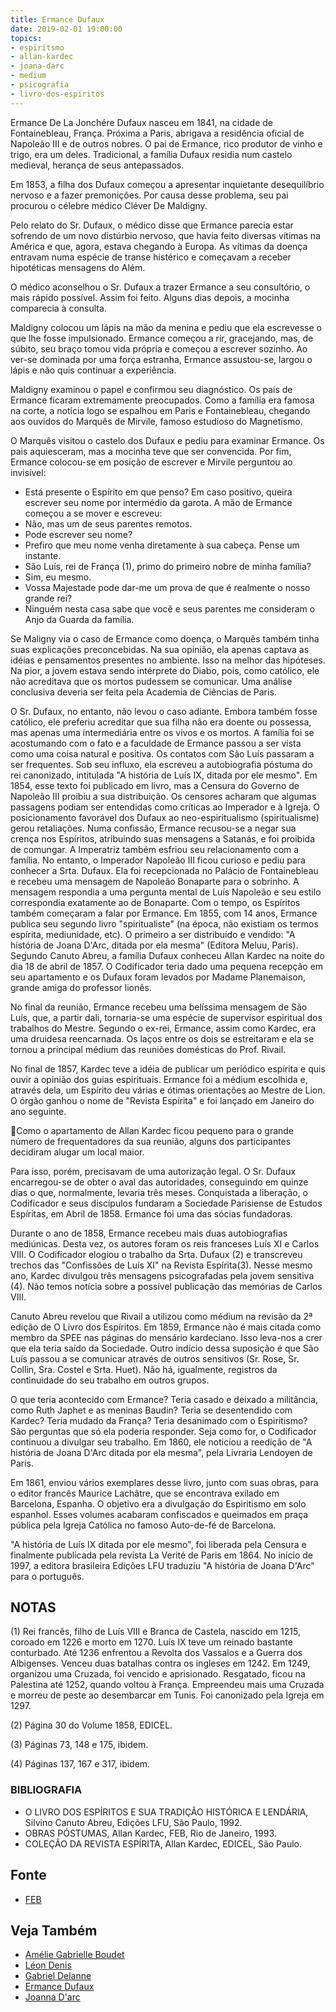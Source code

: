 ```yaml
---
title: Ermance Dufaux
date: 2019-02-01 19:00:00
topics: 
- espiritsmo
- allan-kardec
- joana-darc
- medium
- psicografia
- livro-dos-espiritos
---
```


Ermance De La Jonchére Dufaux nasceu em 1841, na cidade de Fontainebleau,
França. Próxima a Paris, abrigava a residência oficial de Napoleão III e de
outros nobres. O pai de Ermance, rico produtor de vinho e trigo, era um deles.
Tradicional, a família Dufaux residia num castelo medieval, herança de seus
antepassados.

Em 1853, a filha dos Dufaux começou a apresentar inquietante desequilíbrio
nervoso e a fazer premonições. Por causa desse problema, seu pai procurou o
célebre médico Cléver De Maldigny.

Pelo relato do Sr. Dufaux, o médico disse que Ermance parecia estar sofrendo de
um novo distúrbio nervoso, que havia feito diversas vítimas na América e que,
agora, estava chegando à Europa. As vítimas da doença entravam numa espécie de
transe histérico e começavam a receber hipotéticas mensagens do Além.

O médico aconselhou o Sr. Dufaux a trazer Ermance a seu consultório, o mais
rápido possível. Assim foi feito. Alguns dias depois, a mocinha comparecia à
consulta.

Maldigny colocou um lápis na mão da menina e pediu que ela escrevesse o que lhe
fosse impulsionado. Ermance começou a rir, gracejando, mas, de súbito, seu braço
tomou vida própria e começou a escrever sozinho. Ao ver-se dominada por uma
força estranha, Ermance assustou-se, largou o lápis e não quis continuar a
experiência.

Maldigny examinou o papel e confirmou seu diagnóstico. Os pais de Ermance
ficaram extremamente preocupados. Como a família era famosa na corte, a notícia
logo se espalhou em Paris e Fontainebleau, chegando aos ouvidos do Marquês de
Mirvile, famoso estudioso do Magnetismo.

O Marquês visitou o castelo dos Dufaux e pediu para examinar Ermance. Os pais
aquiesceram, mas a mocinha teve que ser convencida. Por fim, Ermance colocou-se
em posição de escrever e Mirvile perguntou ao invisível:
- Está presente o Espírito em que penso? Em caso positivo, queira escrever seu
  nome por intermédio da garota.  A mão de Ermance começou a se mover e
  escreveu:
- Não, mas um de seus parentes remotos.
- Pode escrever seu nome?
- Prefiro que meu nome venha diretamente à sua cabeça. Pense um instante.
- São Luís, rei de França (1), primo do primeiro nobre de minha família?
- Sim, eu mesmo.
- Vossa Majestade pode dar-me um prova de que é realmente o nosso grande rei?
- Ninguém nesta casa sabe que você e seus parentes me consideram o Anjo da
  Guarda da família.

Se Maligny via o caso de Ermance como doença, o Marquês também tinha suas
explicações preconcebidas. Na sua opinião, ela apenas captava as idéias e
pensamentos presentes no ambiente. Isso na melhor das hipóteses. Na pior, a
jovem estava sendo intérprete do Diabo, pois, como católico, ele não acreditava
que os mortos pudessem se comunicar. Uma análise conclusiva deveria ser feita
pela Academia de Ciências de Paris.

O Sr. Dufaux, no entanto, não levou o caso adiante. Embora também fosse
católico, ele preferiu acreditar que sua filha não era doente ou possessa, mas
apenas uma intermediária entre os vivos e os mortos. A família foi se
acostumando com o fato e a faculdade de Ermance passou a ser vista como uma
coisa natural e positiva.  Os contatos com São Luís passaram a ser frequentes.
Sob seu influxo, ela escreveu a autobiografia póstuma do rei canonizado,
intitulada "A história de Luís IX, ditada por ele mesmo". Em 1854, esse texto
foi publicado em livro, mas a Censura do Governo de Napoleão III proibiu a sua
distribuição. Os censores acharam que algumas passagens podiam ser entendidas
como críticas ao Imperador e à Igreja.  O posicionamento favorável dos Dufaux ao
neo-espiritualismo (spiritualisme) gerou retaliações. Numa confissão, Ermance
recusou-se a negar sua crença nos Espíritos, atribuindo suas mensagens a
Satanás, e foi proibida de comungar. A Imperatriz também esfriou seu
relacionamento com a família. No entanto, o Imperador Napoleão III ficou curioso
e pediu para conhecer a Srta. Dufaux.  Ela foi recepcionada no Palácio de
Fontainebleau e recebeu uma mensagem de Napoleão Bonaparte para o sobrinho. A
mensagem respondia a uma pergunta mental de Luís Napoleão e seu estilo
correspondia exatamente ao de Bonaparte.  Com o tempo, os Espíritos também
começaram a falar por Ermance. Em 1855, com 14 anos, Ermance publica seu segundo
livro "spiritualiste" (na época, não existiam os termos espírita, mediunidade,
etc). O primeiro a ser distribuído e vendido: "A história de Joana D'Arc, ditada
por ela mesma" (Editora Meluu, Paris).  Segundo Canuto Abreu, a família Dufaux
conheceu Allan Kardec na noite do dia 18 de abril de 1857. O Codificador teria
dado uma pequena recepção em seu apartamento e os Dufaux foram levados por
Madame Planemaison, grande amiga do professor lionês.

No final da reunião, Ermance recebeu uma belíssima mensagem de São Luís, que, a
partir dali, tornaria-se uma espécie de supervisor espiritual dos trabalhos do
Mestre. Segundo o ex-rei, Ermance, assim como Kardec, era uma druidesa
reencarnada. Os laços entre os dois se estreitaram e ela se tornou a principal
médium das reuniões domésticas do Prof. Rivail.

No final de 1857, Kardec teve a idéia de publicar um periódico espírita e quis
ouvir a opinião dos guias espirituais. Ermance foi a médium escolhida e, através
dela, um Espírito deu várias e ótimas orientações ao Mestre de Lion. O órgão
ganhou o nome de "Revista Espírita" e foi lançado em Janeiro do ano seguinte.

Como o apartamento de Allan Kardec ficou pequeno para o grande número de
frequentadores da sua reunião, alguns dos participantes decidiram alugar um
local maior.

Para isso, porém, precisavam de uma autorização legal. O Sr. Dufaux
encarregou-se de obter o aval das autoridades, conseguindo em quinze dias o que,
normalmente, levaria três meses. Conquistada a liberação, o Codificador e seus
discípulos fundaram a Sociedade Parisiense de Estudos Espíritas, em Abril de
1858.  Ermance foi uma das sócias fundadoras.

Durante o ano de 1858, Ermance recebeu mais duas autobiografias mediúnicas.
Desta vez, os autores foram os reis franceses Luís XI e Carlos VIII. O
Codificador elogiou o trabalho da Srta. Dufaux (2) e transcreveu trechos das
"Confissões de Luís XI" na Revista Espírita(3). Nesse mesmo ano, Kardec divulgou
três mensagens psicografadas pela jovem sensitiva (4). Não temos notícia sobre a
possível publicação das memórias de Carlos VIII.

Canuto Abreu revelou que Rivail a utilizou como médium na revisão da 2ª edição
de O Livro dos Espíritos. Em 1859, Ermance não é mais citada como membro da SPEE
nas páginas do mensário kardeciano. Isso leva-nos a crer que ela teria saído da
Sociedade. Outro indício dessa suposição é que São Luís passou a se comunicar
através de outros sensitivos (Sr. Rose, Sr. Collin, Sra. Costel e Srta. Huet).
Não há, igualmente, registros da continuidade do seu trabalho em outros grupos.

O que teria acontecido com Ermance? Teria casado e deixado a militância, como
Ruth Japhet e as meninas Baudin? Teria se desentendido com Kardec? Teria mudado
da França? Teria desanimado com o Espiritismo? São perguntas que só ela poderia
responder. Seja como for, o Codificador continuou a divulgar seu trabalho.  Em
1860, ele noticiou a reedição de "A história de Joana D'Arc ditada por ela
mesma", pela Livraria Lendoyen de Paris.

Em 1861, enviou vários exemplares desse livro, junto com suas obras, para o
editor francês Maurice Lachâtre, que se encontrava exilado em Barcelona,
Espanha.  O objetivo era a divulgação do Espiritismo em solo espanhol. Esses
volumes acabaram confiscados e queimados em praça pública pela Igreja Católica
no famoso Auto-de-fé de Barcelona.

"A história de Luís IX ditada por ele mesmo", foi liberada pela Censura e
finalmente publicada pela revista La Verité de Paris em 1864. No início de 1997,
a editora brasileira Edições LFU traduziu "A história de Joana D'Arc" para o
português.

## NOTAS
(1) Rei francês, filho de Luís VIII e Branca de Castela, nascido em 1215,
coroado em 1226 e morto em 1270. Luís IX teve um reinado bastante conturbado.
Até 1236 enfrentou a Revolta dos Vassalos e a Guerra dos Albigenses. Venceu duas
batalhas contra os ingleses em 1242. Em 1249, organizou uma Cruzada, foi vencido
e aprisionado. Resgatado, ficou na Palestina até 1252, quando voltou à França.
Empreendeu mais uma Cruzada e morreu de peste ao desembarcar em Tunis. Foi
canonizado pela Igreja em 1297.

(2) Página 30 do Volume 1858, EDICEL.

(3) Páginas 73, 148 e 175, ibidem.

(4) Páginas 137, 167 e 317, ibidem.

### BIBLIOGRAFIA
* O LIVRO DOS ESPÍRITOS E SUA TRADIÇÃO HISTÓRICA E
  LENDÁRIA, Silvino Canuto Abreu, Edições LFU, São Paulo, 1992.
* OBRAS PÓSTUMAS, Allan Kardec, FEB, Rio de Janeiro, 1993.
* COLEÇÃO DA REVISTA ESPÍRITA, Allan Kardec, EDICEL, São Paulo.

## Fonte
* [FEB](https://www.febnet.org.br/ba/file/Pesquisa/Textos/Ermance%20Dufaux.pdf)

## Veja Também
* [Amélie Gabrielle Boudet](../amelie-gabrielle-boudet)
* [Léon Denis](../leon-denis)
* [Gabriel Delanne](../gabriel-delanne)
* [Ermance Dufaux](../ermance-dufaux)
* [Joanna D'arc](../joanna-darc)

